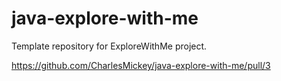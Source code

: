 # java-explore-with-me
Template repository for ExploreWithMe project.

https://github.com/CharlesMickey/java-explore-with-me/pull/3
